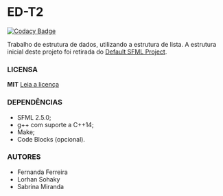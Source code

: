 # ED-T2

[![Codacy Badge](https://api.codacy.com/project/badge/Grade/03b1bf3f423c45b8bca50a92d006352a)](https://www.codacy.com/app/LorhanSohaky/ED-T2?utm_source=github.com&amp;utm_medium=referral&amp;utm_content=LorhanSohaky/ED-T2&amp;utm_campaign=Badge_Grade)

Trabalho de estrutura de dados, utilizando a estrutura de lista. A estrutura inicial deste projeto foi retirada do [Default SFML Project](https://github.com/LorhanSohaky/DefaultSFMLProject).

### LICENSA
**MIT** [Leia a licença](LICENSE)


### DEPENDÊNCIAS
* SFML 2.5.0;
* g++ com suporte a C++14;
* Make;
* Code Blocks (opcional).

### AUTORES
* Fernanda Ferreira
* Lorhan Sohaky
* Sabrina Miranda
